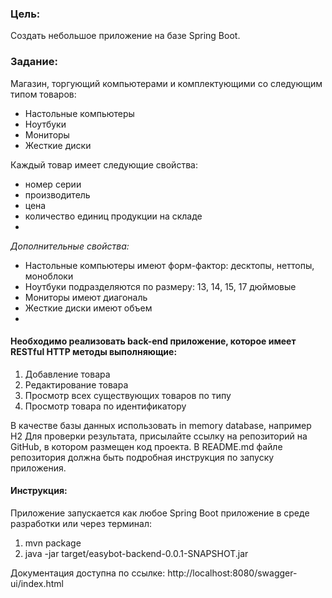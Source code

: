 ### Цель:
Создать небольшое приложение на базе Spring Boot.
### Задание:
Магазин, торгующий компьютерами и комплектующими со следующим типом товаров:
* Настольные компьютеры
* Ноутбуки
* Мониторы
* Жесткие диски

Каждый товар имеет следующие свойства:
* номер серии
* производитель
* цена
* количество единиц продукции на складе
* 
*Дополнительные свойства:*
* Настольные компьютеры имеют форм-фактор: десктопы, неттопы, моноблоки
* Ноутбуки подразделяются по размеру: 13, 14, 15, 17 дюймовые
* Мониторы имеют диагональ
* Жесткие диски имеют объем
* 
#### Необходимо реализовать back-end приложение, которое имеет RESTful HTTP методы выполняющие:
1. Добавление товара
2. Редактирование товара
3. Просмотр всех существующих товаров по типу
4. Просмотр товара по идентификатору

В качестве базы данных использовать in memory database, например H2
Для проверки результата, присылайте ссылку на репозиторий на GitHub, в котором размещен код проекта. 
В README.md файле репозитория должна быть подробная инструкция по запуску приложения.

#### Инструкция:
Приложение запускается как любое Spring Boot приложение в среде разработки или через терминал:

1. mvn package
2. java -jar target/easybot-backend-0.0.1-SNAPSHOT.jar

Документация доступна по ссылке: http://localhost:8080/swagger-ui/index.html